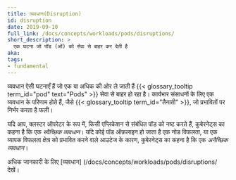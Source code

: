 ```yaml
---
title: व्यवधान(Disruption)
id: disruption
date: 2019-09-10
full_link: /docs/concepts/workloads/pods/disruptions/
short_description: >
  एक घटना जो पॉड (ओं) को सेवा से बाहर कर देती है
aka:
tags:
- fundamental
---
```

 व्यवधान ऐसी घटनाएँ हैं जो एक या अधिक की ओर ले जाती हैं
{{< glossary_tooltip term_id="pod" text="Pods" >}} सेवा से बाहर हो रहा है।
कार्यभार संसाधनों के लिए एक व्यवधान के परिणाम होते हैं, जैसे
{{< glossary_tooltip term_id="तैनाती" >}}, जो प्रभावितों पर निर्भर करता है
फली।

<!--अधिक-->

यदि आप, क्लस्टर ऑपरेटर के रूप में, किसी एप्लिकेशन से संबंधित पॉड को नष्ट करते हैं,
कुबेरनेट्स का कहना है कि एक _स्वैच्छिक व्यवधान_। यदि कोई पॉड ऑफ़लाइन हो जाता है
एक नोड विफलता, या एक व्यापक विफलता क्षेत्र को प्रभावित करने वाले आउटेज के कारण,
कुबेरनेट्स का कहना है कि एक _अनैच्छिक व्यवधान_।

अधिक जानकारी के लिए [व्यवधान] (/docs/concepts/workloads/pods/disruptions/ देखें।

